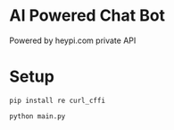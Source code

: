 # AI Powered Chat Bot

Powered by heypi.com private API

# Setup

```
pip install re curl_cffi
```
```
python main.py
```
